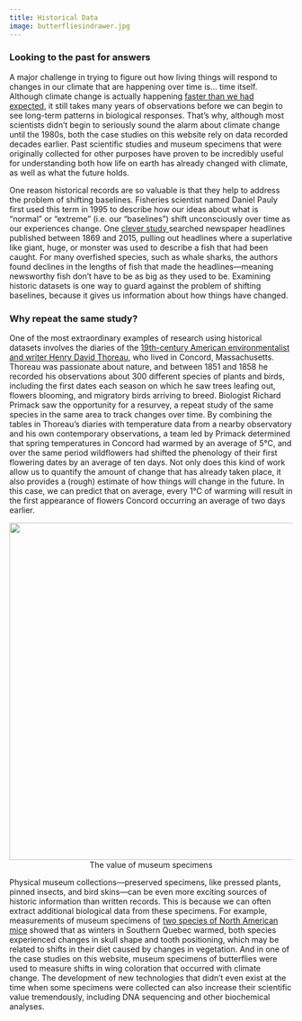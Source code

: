 ```yaml
---
title: Historical Data
image: butterfliesindrawer.jpg
---
```


<h3 class="major">Looking to the past for answers</h3>
<p>A major challenge in trying to figure out how living things will respond to changes in our climate that are happening over time is... time itself. Although climate change is actually happening <a href="https://www.nature.com/articles/d41586-018-07586-5">faster than we had expected</a>, it still takes many years of observations before we can begin to see long-term patterns in biological responses. That’s why, although most scientists didn’t begin to seriously sound the alarm about climate change until the 1980s, both the case studies on this website rely on data recorded decades earlier. Past scientific studies and museum specimens that were originally collected for other purposes have proven to be incredibly useful for understanding both how life on earth has already changed with climate, as well as what the future holds.</p>

<p>One reason historical records are so valuable is that they help to address the problem of shifting baselines. Fisheries scientist named Daniel Pauly first used this term in 1995 to describe how our ideas about what is “normal” or “extreme” (i.e. our “baselines”) shift unconsciously over time as our experiences change. One <a href="https://peerj.com/articles/6395/">clever study </a>searched newspaper headlines published between 1869 and 2015, pulling out headlines where a superlative like giant, huge, or monster was used to describe a fish that had been caught. For many overfished species, such as whale sharks, the authors found declines in the lengths of fish that made the headlines—meaning newsworthy fish don’t have to be as big as they used to be. Examining historic datasets is one way to guard against the problem of shifting baselines, because it gives us information about how things have changed.</p>


<h3 class="major">Why repeat the same study?</h3>

<p>One of the most extraordinary examples of research using historical datasets involves the diaries of the <a href="https://www.elsevier.com/connect/tracking-climate-change-with-the-help-of-henry-david-thoreau">19th-century American environmentalist and writer Henry David Thoreau</a>, who lived in Concord, Massachusetts. Thoreau was passionate about nature, and between 1851 and 1858 he recorded his observations about 300 different species of plants and birds, including the first dates each season on which he saw trees leafing out, flowers blooming, and migratory birds arriving to breed. Biologist Richard Primack saw the opportunity for a resurvey, a repeat study of the same species in the same area to track changes over time. By combining the tables in Thoreau’s diaries with temperature data from a nearby observatory and his own contemporary observations, a team led by Primack determined that spring temperatures in Concord had warmed by an average of 5°C, and over the same period wildflowers had shifted the phenology of their first flowering dates by an average of ten days. Not only does this kind of work allow us to quantify the amount of change that has already taken place, it also provides a (rough) estimate of how things will change in the future. In this case, we can predict that on average, every 1°C of warming will result in the first appearance of flowers Concord occurring an average of two days earlier.<p>

<p align="center">
<img src="https://www.elsevier.com/__data/assets/image/0020/32366/Figure-1.png" alt="" width="600 />
<img src="https://www.elsevier.com/__data/assets/image/0020/32366/Figure-1.png" width="600 />
  <figcaption>Relationships between spring temperatures and first-flowering dates, from Ellwood et al. 2013. PLoS ONE doi:10.1371/journal.pone.0053788 </figcaption>
</figure>
</div>
</p>

<h3 class="major">The value of museum specimens</h3>

<p>Physical museum collections—preserved specimens, like pressed plants, pinned insects, and bird skins—can be even more exciting sources of historic information than written records. This is because we can often extract additional biological data from these specimens. For example, measurements of museum specimens of <a href="https://link.springer.com/article/10.1007%2Fs10682-017-9917-0">two species of North American mice</a> showed that as winters in Southern Quebec warmed, both species experienced changes in skull shape and tooth positioning, which may be related to shifts in their diet caused by changes in vegetation. And in one of the case studies on this website, museum specimens of butterflies were used to measure shifts in wing coloration that occurred with climate change. The development of new technologies that didn’t even exist at the time when some specimens were collected can also increase their scientific value tremendously, including DNA sequencing and other biochemical analyses.</p>
